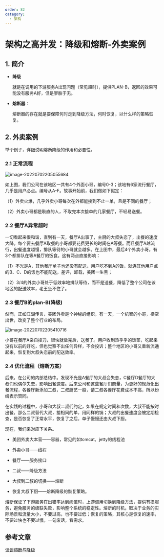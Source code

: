 ```yaml
---
order: 82
category:
  - 架构
---
```


# 架构之高并发：降级和熔断-外卖案例

## 1. 简介

- **降级**

  就是在调用的下游服务A出现问题（常见超时），提供PLAN-B，返回的效果可能没有服务A好，但是寥胜于无。

- **熔断器**：

  熔断器的存在就是要保障何时走到降级方法，何时恢复，以什么样的策略恢复。

## 2. 外卖案例

举个例子，详细说明熔断降级的作用和必要性。

### 2.1 正常流程

![image-20220702205055684](https://cdn.jsdelivr.net/gh/MrJackC/PicGoImages/other/202404300939442.png)

如上图，我们公司在该地区一共有4个外面小哥，编号0-3；该地有6家流行餐厅，几乎是用户必点。编号从A-F。故事开始前，我们做如下假定：

（1）外卖火爆，几乎外卖小哥每次在外都能接到不止一单，且是不同的餐厅；

（2）外卖小哥都是耿直的人，不取完本次接单的几家餐厅，不轻易送餐。

### 2.2 餐厅A异常超时 

一切看起来很和谐，直到有一天，餐厅A出事了，主厨的大叔失恋了，出餐的速度大降。每个要去餐厅A取餐的小哥都要花费更长的时间在A等餐。而且餐厅A越流行，出餐速度越慢，排队等待的小哥就会越多。在上图中，最后4个外卖小哥，有3个都排队在等A餐厅的饭食。这有两点直接影响：

（1）不光是A，其他餐厅单子也还没有配送，用户吃不到A的饭，就连其他用户点的B、C、D的饭也不能配送，差评，卸载，美团一生黑；

（2）3/4的外卖小哥处于低效率地排队等待，而不是送餐，降低了整个公司在该地区的配送效率，老王坐不住了。

### 2.3 餐厅B的plan-B(降级)

然而，正如江湖传言，美团外卖是个神秘的组织，有一天，一个机智的小哥，横空出世，改变了整个行业的布局。

![image-20220702205410716](https://cdn.jsdelivr.net/gh/MrJackC/PicGoImages/other/202404300939483.png)

小哥在餐厅A亲自操刀，很快就做完后，送餐了。用户收到热乎乎的饭菜，吃起来没有以前的好吃，但也觉察不出任何异样，不会投诉；整个地区的小哥又重新流通起来，恢复到大叔失恋前的配送效率。

### 2.4 优化流程（熔断方案）

后来，在公司的内部总结中。发现不光是A餐厅的大叔会失恋，C餐厅D餐厅的大叔们也偶尔失恋，影响出餐速度。后来公司和这些餐厅们商量，为更好的规范化出餐流程，各餐厅新添加二叔，二叔厨艺一般，请二叔各餐厅花费成本不高，所以纷纷表示赞同。

在实践的过程中，小哥和大叔二叔们约定，如果在规定时间和次数，大叔不能按时出餐，那么二叔替代大叔，接相同的单，用同样的锅；大叔的出餐速度会被定期检查，是否恢复了正常水平，恢复了之后，单子慢慢还由大叔下厨。

现在，我们来对应下关系。

- 美团外卖大本营——容器，常见的如tomcat，jetty的线程池

- 外卖小哥——线程

-  餐厅——服务接口

- 二叔——降级方法

- 大叔到二叔的切换——熔断

- 恢复大叔下厨——熔断降级的恢复策略。

熔断保证了下游服务在出错率达到阈值时，上游调用切换到降级方法，提供有损服务，避免服务的级联失败，影响整个系统的稳定性。熔断的时机，取决于业务的实际场景和流量大小，不要过高，也不要过低；恢复的策略，其核心是恢复的速率，不要过快也不要过慢。一句废话，看需求。

## 参考文章

[谈谈熔断与降级](https://www.cnblogs.com/jenkov/p/circuit_fallback.html)